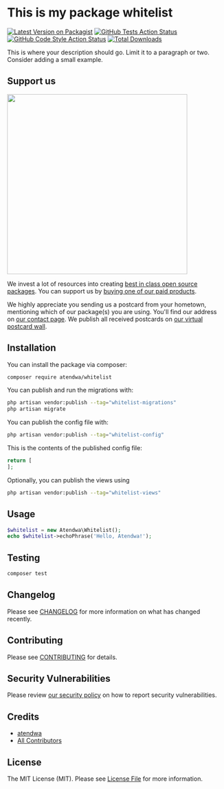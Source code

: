 # This is my package whitelist

[![Latest Version on Packagist](https://img.shields.io/packagist/v/atendwa/whitelist.svg?style=flat-square)](https://packagist.org/packages/atendwa/whitelist)
[![GitHub Tests Action Status](https://img.shields.io/github/actions/workflow/status/atendwa/whitelist/run-tests.yml?branch=main&label=tests&style=flat-square)](https://github.com/atendwa/whitelist/actions?query=workflow%3Arun-tests+branch%3Amain)
[![GitHub Code Style Action Status](https://img.shields.io/github/actions/workflow/status/atendwa/whitelist/fix-php-code-style-issues.yml?branch=main&label=code%20style&style=flat-square)](https://github.com/atendwa/whitelist/actions?query=workflow%3A"Fix+PHP+code+style+issues"+branch%3Amain)
[![Total Downloads](https://img.shields.io/packagist/dt/atendwa/whitelist.svg?style=flat-square)](https://packagist.org/packages/atendwa/whitelist)

This is where your description should go. Limit it to a paragraph or two. Consider adding a small example.

## Support us

[<img src="https://github-ads.s3.eu-central-1.amazonaws.com/whitelist.jpg?t=1" width="419px" />](https://spatie.be/github-ad-click/whitelist)

We invest a lot of resources into creating [best in class open source packages](https://spatie.be/open-source). You can support us by [buying one of our paid products](https://spatie.be/open-source/support-us).

We highly appreciate you sending us a postcard from your hometown, mentioning which of our package(s) you are using. You'll find our address on [our contact page](https://spatie.be/about-us). We publish all received postcards on [our virtual postcard wall](https://spatie.be/open-source/postcards).

## Installation

You can install the package via composer:

```bash
composer require atendwa/whitelist
```

You can publish and run the migrations with:

```bash
php artisan vendor:publish --tag="whitelist-migrations"
php artisan migrate
```

You can publish the config file with:

```bash
php artisan vendor:publish --tag="whitelist-config"
```

This is the contents of the published config file:

```php
return [
];
```

Optionally, you can publish the views using

```bash
php artisan vendor:publish --tag="whitelist-views"
```

## Usage

```php
$whitelist = new Atendwa\Whitelist();
echo $whitelist->echoPhrase('Hello, Atendwa!');
```

## Testing

```bash
composer test
```

## Changelog

Please see [CHANGELOG](CHANGELOG.md) for more information on what has changed recently.

## Contributing

Please see [CONTRIBUTING](CONTRIBUTING.md) for details.

## Security Vulnerabilities

Please review [our security policy](../../security/policy) on how to report security vulnerabilities.

## Credits

- [atendwa](https://github.com/atendwa)
- [All Contributors](../../contributors)

## License

The MIT License (MIT). Please see [License File](LICENSE.md) for more information.
